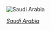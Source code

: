 
![Saudi Arabia](https://www.gstatic.com/prettyearth/assets/full/1657.jpg)

*[Saudi Arabia](https://www.google.com/maps/@30.277308,38.434878,16z/data=!3m1!1e3)*
